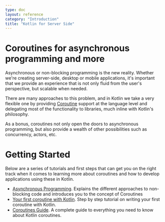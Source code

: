 ```yaml
---
type: doc
layout: reference
category: "Introduction"
title: "Kotlin for Server Side"
---
```


# Coroutines for asynchronous programming and more

Asynchronous or non-blocking programming is the new reality. Whether we're creating server-side, desktop or mobile applications, it's important 
that we provide an experience that is not only fluid from the user's perspective, but scalable when needed.

There are many approaches to this problem, and in Kotlin we take a very flexible one by providing [Coroutine](https://en.wikipedia.org/wiki/Coroutine) support at the language 
level and delegating most of the functionality to libraries, much inline with Kotlin's philosophy. 

As a bonus, coroutines not only open the doors to asynchronous programming, but also provide a wealth of other possibilities such as concurrency, actors, etc.

# Getting Started

Below are a series of tutorials and first steps that can get you on the right track when it comes to learning more about coroutines and how to develop applications using these in Kotlin.

* [Asynchronous Programming](../tutorials/coroutines/async-programming.md). Explains the different approaches to non-blocking code and introduces you to the concept of Coroutines
* [Your first coroutine with Kotlin](../tutorials/coroutines/coroutines-basic-jvm.md). Step by step tutorial on writing your first coroutine with Kotlin.
* [Coroutines Guide](../reference/coroutines/coroutines-guide.md). A complete guide to everything you need to know about Kotlin coroutines.
